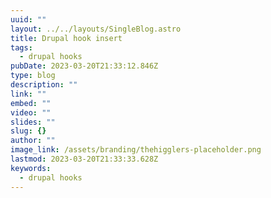 ```yaml
---
uuid: ""
layout: ../../layouts/SingleBlog.astro
title: Drupal hook insert
tags:
  - drupal hooks
pubDate: 2023-03-20T21:33:12.846Z
type: blog
description: ""
link: ""
embed: ""
video: ""
slides: ""
slug: {}
author: ""
image_link: /assets/branding/thehigglers-placeholder.png
lastmod: 2023-03-20T21:33:33.628Z
keywords:
  - drupal hooks
---
```

